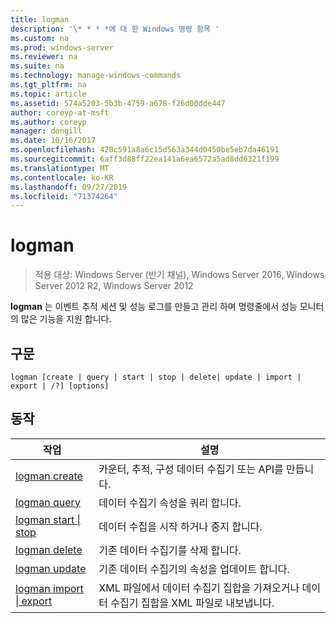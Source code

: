 ```yaml
---
title: logman
description: '\* * * *에 대 한 Windows 명령 항목 '
ms.custom: na
ms.prod: windows-server
ms.reviewer: na
ms.suite: na
ms.technology: manage-windows-commands
ms.tgt_pltfrm: na
ms.topic: article
ms.assetid: 574a5203-5b3b-4759-a678-f26d00dde447
author: coreyp-at-msft
ms.author: coreyp
manager: dongill
ms.date: 10/16/2017
ms.openlocfilehash: 420c591a8a6c15d563a344d0450be5eb7da46191
ms.sourcegitcommit: 6aff3d88ff22ea141a6ea6572a5ad8dd6321f199
ms.translationtype: MT
ms.contentlocale: ko-KR
ms.lasthandoff: 09/27/2019
ms.locfileid: "71374264"
---
```

# <a name="logman"></a>logman

>적용 대상: Windows Server (반기 채널), Windows Server 2016, Windows Server 2012 R2, Windows Server 2012

**logman** 는 이벤트 추적 세션 및 성능 로그를 만들고 관리 하며 명령줄에서 성능 모니터의 많은 기능을 지원 합니다.
## <a name="syntax"></a>구문
```
logman [create | query | start | stop | delete| update | import | export | /?] [options]
```
## <a name="actions"></a>동작
|작업|설명|
|-----|--------|
|[logman create](logman-create.md)|카운터, 추적, 구성 데이터 수집기 또는 API를 만듭니다.|
|[logman query](logman-query.md)|데이터 수집기 속성을 쿼리 합니다.|
|[logman start &#124; stop](logman-start-stop.md)|데이터 수집을 시작 하거나 중지 합니다.|
|[logman delete](logman-delete.md)|기존 데이터 수집기를 삭제 합니다.|
|[logman update](logman-update.md)|기존 데이터 수집기의 속성을 업데이트 합니다.|
|[logman import &#124; export](logman-import-export.md)|XML 파일에서 데이터 수집기 집합을 가져오거나 데이터 수집기 집합을 XML 파일로 내보냅니다.|
